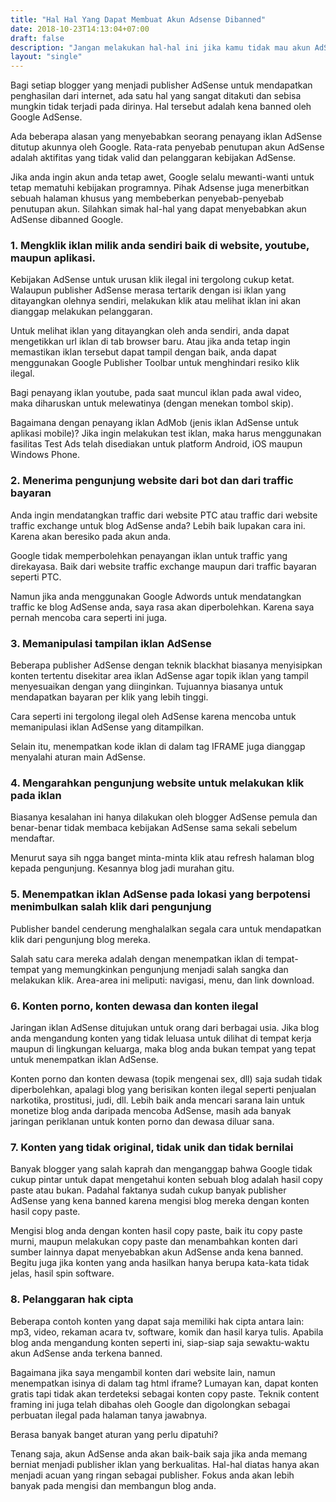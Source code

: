 ```yaml
---
title: "Hal Hal Yang Dapat Membuat Akun Adsense Dibanned"
date: 2018-10-23T14:13:04+07:00
draft: false
description: "Jangan melakukan hal-hal ini jika kamu tidak mau akun AdSense kamu kena ban. Baca panduan AdSense dan cara mendapatkan uang dari internet di bisnis.tech"
layout: "single"
---
```


Bagi setiap blogger yang menjadi publisher AdSense untuk mendapatkan penghasilan dari internet, ada satu hal yang sangat ditakuti dan sebisa mungkin tidak terjadi pada dirinya. Hal tersebut adalah kena banned oleh Google AdSense.

Ada beberapa alasan yang menyebabkan seorang penayang iklan AdSense ditutup akunnya oleh Google. Rata-rata penyebab penutupan akun AdSense adalah aktifitas yang tidak valid dan pelanggaran kebijakan AdSense.

Jika anda ingin akun anda tetap awet, Google selalu mewanti-wanti untuk tetap mematuhi kebijakan programnya. Pihak Adsense juga menerbitkan sebuah halaman khusus yang membeberkan penyebab-penyebab penutupan akun. Silahkan simak hal-hal yang dapat menyebabkan akun AdSense dibanned Google.

### 1. Mengklik iklan milik anda sendiri baik di website, youtube, maupun aplikasi.

Kebijakan AdSense untuk urusan klik ilegal ini tergolong cukup ketat. Walaupun publisher AdSense merasa tertarik dengan isi iklan yang ditayangkan olehnya sendiri, melakukan klik atau melihat iklan ini akan dianggap melakukan pelanggaran.

Untuk melihat iklan yang ditayangkan oleh anda sendiri, anda dapat mengetikkan url iklan di tab browser baru. Atau jika anda tetap ingin memastikan iklan tersebut dapat tampil dengan baik, anda dapat menggunakan Google Publisher Toolbar untuk menghindari resiko klik ilegal.

Bagi penayang iklan youtube, pada saat muncul iklan pada awal video, maka diharuskan untuk melewatinya (dengan menekan tombol skip).

Bagaimana dengan penayang iklan AdMob (jenis iklan AdSense untuk aplikasi mobile)? Jika ingin melakukan test iklan, maka harus menggunakan fasilitas Test Ads telah disediakan untuk platform Android, iOS maupun Windows Phone.

### 2. Menerima pengunjung website dari bot dan dari traffic bayaran

Anda ingin mendatangkan traffic dari website PTC atau traffic dari website traffic exchange untuk blog AdSense anda? Lebih baik lupakan cara ini. Karena akan beresiko pada akun anda.

Google tidak memperbolehkan penayangan iklan untuk traffic yang direkayasa. Baik dari website traffic exchange maupun dari traffic bayaran seperti PTC.

Namun jika anda menggunakan Google Adwords untuk mendatangkan traffic ke blog AdSense anda, saya rasa akan diperbolehkan. Karena saya pernah mencoba cara seperti ini juga.

### 3. Memanipulasi tampilan iklan AdSense

Beberapa publisher AdSense dengan teknik blackhat biasanya menyisipkan konten tertentu disekitar area iklan AdSense agar topik iklan yang tampil menyesuaikan dengan yang diinginkan. Tujuannya biasanya untuk mendapatkan bayaran per klik yang lebih tinggi.

Cara seperti ini tergolong ilegal oleh AdSense karena mencoba untuk memanipulasi iklan AdSense yang ditampilkan.

Selain itu, menempatkan kode iklan di dalam tag IFRAME juga dianggap menyalahi aturan main AdSense.

### 4. Mengarahkan pengunjung website untuk melakukan klik pada iklan

Biasanya kesalahan ini hanya dilakukan oleh blogger AdSense pemula dan benar-benar tidak membaca kebijakan AdSense sama sekali sebelum mendaftar.

Menurut saya sih ngga banget minta-minta klik atau refresh halaman blog kepada pengunjung. Kesannya blog jadi murahan gitu.

### 5. Menempatkan iklan AdSense pada lokasi yang berpotensi menimbulkan salah klik dari pengunjung

Publisher bandel cenderung menghalalkan segala cara untuk mendapatkan klik dari pengunjung blog mereka.

Salah satu cara mereka adalah dengan menempatkan iklan di tempat-tempat yang memungkinkan pengunjung menjadi salah sangka dan melakukan klik. Area-area ini meliputi: navigasi, menu, dan link download.

### 6. Konten porno, konten dewasa dan konten ilegal

Jaringan iklan AdSense ditujukan untuk orang dari berbagai usia. Jika blog anda mengandung konten yang tidak leluasa untuk dilihat di tempat kerja maupun di lingkungan keluarga, maka blog anda bukan tempat yang tepat untuk menempatkan iklan AdSense.

Konten porno dan konten dewasa (topik mengenai sex, dll) saja sudah tidak diperbolehkan, apalagi blog yang berisikan konten ilegal seperti penjualan narkotika, prostitusi, judi, dll. Lebih baik anda mencari sarana lain untuk monetize blog anda daripada mencoba AdSense, masih ada banyak jaringan periklanan untuk konten porno dan dewasa diluar sana.

### 7. Konten yang tidak original, tidak unik dan tidak bernilai

Banyak blogger yang salah kaprah dan menganggap bahwa Google tidak cukup pintar untuk dapat mengetahui konten sebuah blog adalah hasil copy paste atau bukan. Padahal faktanya sudah cukup banyak publisher AdSense yang kena banned karena mengisi blog mereka dengan konten hasil copy paste.

Mengisi blog anda dengan konten hasil copy paste, baik itu copy paste murni, maupun melakukan copy paste dan menambahkan konten dari sumber lainnya dapat menyebabkan akun AdSense anda kena banned. Begitu juga jika konten yang anda hasilkan hanya berupa kata-kata tidak jelas, hasil spin software.

### 8. Pelanggaran hak cipta
   
Beberapa contoh konten yang dapat saja memiliki hak cipta antara lain: mp3, video, rekaman acara tv, software, komik dan hasil karya tulis. Apabila blog anda mengandung konten seperti ini, siap-siap saja sewaktu-waktu akun AdSense anda terkena banned.

Bagaimana jika saya mengambil konten dari website lain, namun menempatkan isinya di dalam tag html iframe? Lumayan kan, dapat konten gratis tapi tidak akan terdeteksi sebagai konten copy paste. Teknik content framing ini juga telah dibahas oleh Google dan digolongkan sebagai perbuatan ilegal pada halaman tanya jawabnya.

Berasa banyak banget aturan yang perlu dipatuhi?

Tenang saja, akun AdSense anda akan baik-baik saja jika anda memang berniat menjadi publisher iklan yang berkualitas. Hal-hal diatas hanya akan menjadi acuan yang ringan sebagai publisher. Fokus anda akan lebih banyak pada mengisi dan membangun blog anda.
